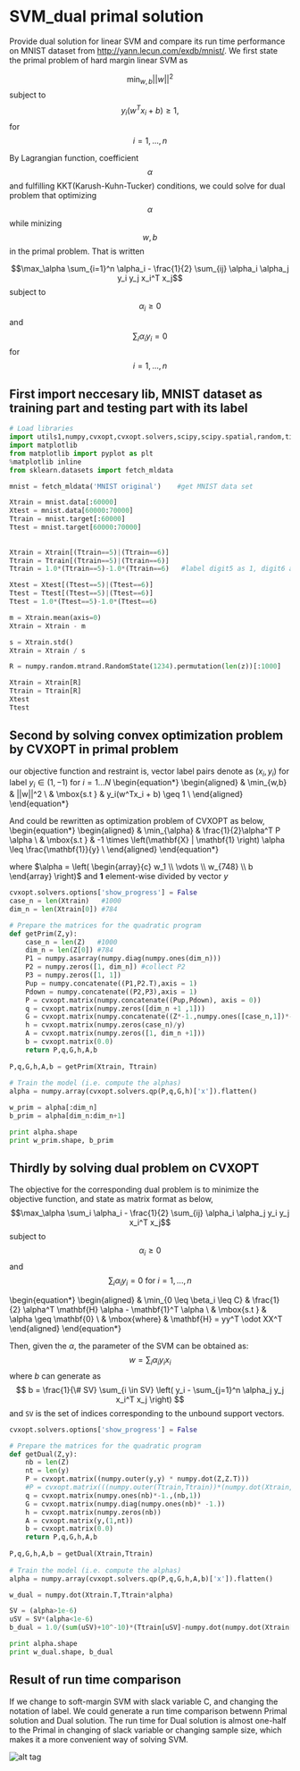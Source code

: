 # SVM_dual primal solution
Provide dual solution for linear SVM and compare its run time performance on MNIST dataset from http://yann.lecun.com/exdb/mnist/. We first state the primal problem of hard margin linear SVM as

$$\min_{w,b} ||w||^2 $$
subject to $$y_i(w^Tx_i+b) \geq 1,$$ for $$i = 1,...,n$$

By Lagrangian function, coefficient $$\alpha$$ and fulfilling KKT(Karush-Kuhn-Tucker) conditions, we could solve for dual problem that optimizing $$\alpha$$ while minizing $$w, b$$ in the primal problem. That is written

$$\max_\alpha \sum_{i=1}^n \alpha_i - \frac{1}{2} \sum_{ij} \alpha_i \alpha_j y_i y_j x_i^T x_j$$
subject to $$\alpha_i \geq 0$$ and $$\sum_i \alpha_i y_i = 0$$ for $$i = 1,...,n$$

## First import neccesary lib, MNIST dataset as training part and testing part with its label

```py
# Load libraries
import utils1,numpy,cvxopt,cvxopt.solvers,scipy,scipy.spatial,random,time
import matplotlib
from matplotlib import pyplot as plt
%matplotlib inline
from sklearn.datasets import fetch_mldata

mnist = fetch_mldata('MNIST original')    #get MNIST data set

Xtrain = mnist.data[:60000]
Xtest = mnist.data[60000:70000]
Ttrain = mnist.target[:60000]
Ttest = mnist.target[60000:70000]
    
    
Xtrain = Xtrain[(Ttrain==5)|(Ttrain==6)]
Ttrain = Ttrain[(Ttrain==5)|(Ttrain==6)]
Ttrain = 1.0*(Ttrain==5)-1.0*(Ttrain==6)   #label digit5 as 1, digit6 as -1

Xtest = Xtest[(Ttest==5)|(Ttest==6)]
Ttest = Ttest[(Ttest==5)|(Ttest==6)]
Ttest = 1.0*(Ttest==5)-1.0*(Ttest==6)

m = Xtrain.mean(axis=0)
Xtrain = Xtrain - m

s = Xtrain.std()
Xtrain = Xtrain / s

R = numpy.random.mtrand.RandomState(1234).permutation(len(z))[:1000]

Xtrain = Xtrain[R]
Ttrain = Ttrain[R]
Xtest
Ttest
```
## Second by solving convex optimization problem by CVXOPT in primal problem

our objective function and restraint is, vector label pairs denote as $(x_i, y_i)$ for label $y_i \in (1, -1)$ for $i = 1...N$
\begin{equation*}
\begin{aligned}
    & \min_{w,b} & ||w||^2  \\
    & \mbox{s.t } & y_i(w^Tx_i + b) \geq 1 \\
\end{aligned}
\end{equation*}

And could be rewritten as optimization problem of CVXOPT as below,
\begin{equation*}
\begin{aligned}
    & \min_{\alpha} & \frac{1}{2}\alpha^T P \alpha \\
    & \mbox{s.t } & -1 \times \left(\mathbf{X} | \mathbf{1} \right) \alpha \leq \frac{\mathbf{1}}{y} \\
\end{aligned}
\end{equation*}

where $\alpha 
= \left( \begin{array}{c}
w_1     \\
\vdots  \\
w_{748} \\
b  \end{array} \right)$ and $\mathbf{1}$ element-wise divided by vector $y$

```py
cvxopt.solvers.options['show_progress'] = False
case_n = len(Xtrain)   #1000
dim_n = len(Xtrain[0]) #784

# Prepare the matrices for the quadratic program
def getPrim(Z,y):
    case_n = len(Z)   #1000
    dim_n = len(Z[0]) #784
    P1 = numpy.asarray(numpy.diag(numpy.ones(dim_n)))
    P2 = numpy.zeros([1, dim_n]) #collect P2
    P3 = numpy.zeros([1, 1])
    Pup = numpy.concatenate((P1,P2.T),axis = 1)
    Pdown = numpy.concatenate((P2,P3),axis = 1)
    P = cvxopt.matrix(numpy.concatenate((Pup,Pdown), axis = 0))
    q = cvxopt.matrix(numpy.zeros([dim_n +1 ,1]))
    G = cvxopt.matrix(numpy.concatenate((Z*-1.,numpy.ones([case_n,1])*-1.), axis = 1))     #combine G1 G2
    h = cvxopt.matrix(numpy.zeros(case_n)/y)
    A = cvxopt.matrix(numpy.zeros([1, dim_n +1]))
    b = cvxopt.matrix(0.0)
    return P,q,G,h,A,b
        
P,q,G,h,A,b = getPrim(Xtrain, Ttrain)
                
# Train the model (i.e. compute the alphas)
alpha = numpy.array(cvxopt.solvers.qp(P,q,G,h)['x']).flatten()

w_prim = alpha[:dim_n]
b_prim = alpha[dim_n:dim_n+1]

print alpha.shape
print w_prim.shape, b_prim
```

## Thirdly by solving dual problem on CVXOPT

The objective for the corresponding dual problem is to minimize the objective function, and state as matrix format as below,
$$\max_\alpha \sum_i \alpha_i - \frac{1}{2} \sum_{ij} \alpha_i \alpha_j y_i y_j x_i^T x_j$$
subject to $$\alpha_i \geq 0$$ and $$\sum_i \alpha_i y_i = 0 \mbox{ for } i = 1,...,n$$

\begin{equation*}
\begin{aligned}
    & \min_{0 \leq \beta_i \leq C} & \frac{1}{2} \alpha^T \mathbf{H} \alpha - \mathbf{1}^T \alpha \\
    & \mbox{s.t } & \alpha \geq \mathbf{0} \\
    & \mbox{where} & \mathbf{H} = yy^T \odot XX^T
\end{aligned}
\end{equation*}

Then, given the $\alpha$, the parameter of the SVM can be obtained as:
$$
w = \sum_i \alpha_i y_i x_i
$$
where $b$ can generate as
$$
b = \frac{1}{\# SV} \sum_{i \in SV} \left( y_i - \sum_{j=1}^n \alpha_j y_j x_i^T x_j \right) 
$$
and `SV` is the set of indices corresponding to the unbound support vectors.

```py
cvxopt.solvers.options['show_progress'] = False

# Prepare the matrices for the quadratic program
def getDual(Z,y):
    nb = len(Z)
    nt = len(y)
    P = cvxopt.matrix((numpy.outer(y,y) * numpy.dot(Z,Z.T)))
    #P = cvxopt.matrix(((numpy.outer(Ttrain,Ttrain))*(numpy.dot(Xtrain,Xtrain.T)*-1)))
    q = cvxopt.matrix(numpy.ones(nb)*-1.,(nb,1))
    G = cvxopt.matrix(numpy.diag(numpy.ones(nb)* -1.)) 
    h = cvxopt.matrix(numpy.zeros(nb))
    A = cvxopt.matrix(y,(1,nt))
    b = cvxopt.matrix(0.0)
    return P,q,G,h,A,b
        
P,q,G,h,A,b = getDual(Xtrain,Ttrain)
                
# Train the model (i.e. compute the alphas)
alpha = numpy.array(cvxopt.solvers.qp(P,q,G,h,A,b)['x']).flatten()

w_dual = numpy.dot(Xtrain.T,Ttrain*alpha)

SV = (alpha>1e-6)
uSV = SV*(alpha<1e-6)
b_dual = 1.0/(sum(uSV)+10^-10)*(Ttrain[uSV]-numpy.dot(numpy.dot(Xtrain[uSV,:],Xtrain.T),alpha*Ttrain)).sum()

print alpha.shape
print w_dual.shape, b_dual
```

## Result of run time comparison

If we change to soft-margin SVM with slack variable C, and changing the notation of label. We could generate a run time comparison betwenn Primal solution and Dual solution. The run time for Dual solution is almost one-half to the Primal in changing of slack variable or changing sample size, which makes it a more convenient way of solving SVM.

![alt tag](https://github.com/jncinlee/SVM_dualprimalsolution/blob/master/compare%20dual%20primal.png "Primal Dual run time comparison")

